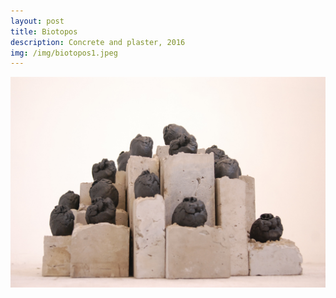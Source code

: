 ```yaml
---
layout: post
title: Biotopos
description: Concrete and plaster, 2016
img: /img/biotopos1.jpeg
---
```



<div class="img_row">
  <img class="col three" src="/img/biotopos1.jpeg"/>
</div>
<div class="col three caption">
</div>
